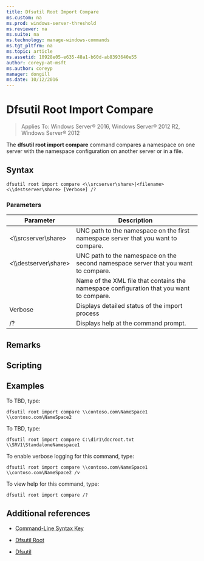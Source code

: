 ```yaml
---
title: Dfsutil Root Import Compare
ms.custom: na
ms.prod: windows-server-threshold
ms.reviewer: na
ms.suite: na
ms.technology: manage-windows-commands
ms.tgt_pltfrm: na
ms.topic: article
ms.assetid: 10928e05-e635-48a1-b60d-ab8393640e55
author: coreyp-at-msft
ms.author: coreyp
manager: dongill
ms.date: 10/12/2016
---
```

# Dfsutil Root Import Compare

>Applies To: Windows Server&reg; 2016, Windows Server&reg; 2012 R2, Windows Server&reg; 2012

The **dfsutil root import compare** command compares a namespace on one server with the namespace configuration on another server or in a file.



## Syntax

```
dfsutil root import compare <\\srcserver\share>|<filename> <\\destserver\share> [Verbose] /?
```

### Parameters

|Parameter|Description|
|-------|--------|
|<\\\\srcserver\\share>|UNC path to the namespace on the first namespace server that you want to compare.|
|<\\\\destserver\\share>|UNC path to the namespace on the second namespace server that you want to compare.|
|<filename>|Name of the XML file that contains the namespace configuration that you want to compare.|
|Verbose|Displays detailed status of the import process|
|\/?|Displays help at the command prompt.|

## Remarks <optional section>
<Insert command specific to remarks here.>

## Scripting <optional section>
<Here is where you discuss using the command within a script. You should also provide an FWLink to the Script Center.>

## <a name="BKMK_Examples"></a>Examples
To TBD, type:

```
dfsutil root import compare \\contoso.com\NameSpace1 \\contoso.com\NameSpace2
```

To TBD, type:

```
dfsutil root import compare C:\dir1\docroot.txt \\SRV1\StandaloneNamespace1
```

To enable verbose logging for this command, type:

```
dfsutil root import compare \\contoso.com\NameSpace1 \\contoso.com\NameSpace2 /v
```

To view help for this command, type:

```
dfsutil root import compare /?
```

## Additional references

-   [Command-Line Syntax Key](Command-Line-Syntax-Key.md)

-   [Dfsutil Root](Dfsutil-Root.md)

-   [Dfsutil](Dfsutil.md)


